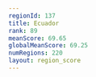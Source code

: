 ```yaml
---
regionId: 137
title: Ecuador
rank: 89
meanScore: 69.65
globalMeanScore: 69.25
numRegions: 220
layout: region_score
---
```

